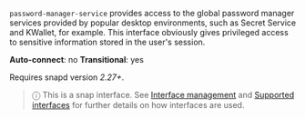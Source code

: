 `password-manager-service` provides access to the global password manager services provided by popular desktop environments, such as Secret Service and KWallet, for example. This interface obviously gives privileged access to sensitive information stored in the user's session.

**Auto-connect**: no
**Transitional**: yes

Requires snapd version _2.27+_.

> ⓘ  This is a snap interface. See [Interface management](/t/interface-management/6154) and [Supported interfaces](/t/supported-interfaces/7744) for further details on how interfaces are used.